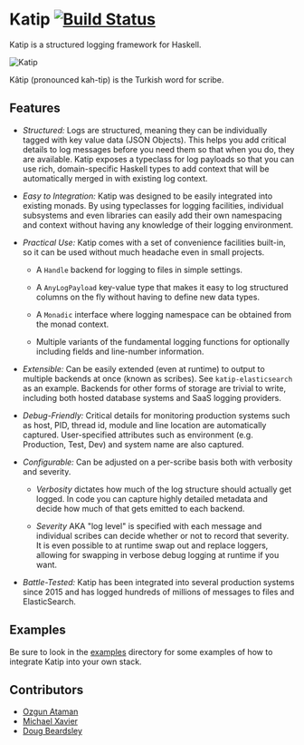 # Katip [![Build Status](https://travis-ci.org/Soostone/katip.svg?branch=master)](https://travis-ci.org/Soostone/katip)

Katip is a structured logging framework for Haskell.

![Katip](https://github.com/Soostone/katip/blob/master/katip/katip.jpg)

Kâtip (pronounced kah-tip) is the Turkish word for scribe.

## Features

* *Structured:* Logs are structured, meaning they can be individually
  tagged with key value data (JSON Objects). This helps you add
  critical details to log messages before you need them so that when
  you do, they are available. Katip exposes a typeclass for log
  payloads so that you can use rich, domain-specific Haskell types to
  add context that will be automatically merged in with existing log
  context.

* *Easy to Integration:* Katip was designed to be easily integrated
  into existing monads. By using typeclasses for logging facilities,
  individual subsystems and even libraries can easily add their own
  namespacing and context without having any knowledge of their
  logging environment.

* *Practical Use:* Katip comes with a set of convenience facilities
  built-in, so it can be used without much headache even in small
  projects.

    * A `Handle` backend for logging to files in simple settings.

    * A `AnyLogPayload` key-value type that makes it easy to log
      structured columns on the fly without having to define new data
      types.

    * A `Monadic` interface where logging namespace can be obtained
      from the monad context.

    * Multiple variants of the fundamental logging functions for
      optionally including fields and line-number information.

* *Extensible:* Can be easily extended (even at runtime) to output to
  multiple backends at once (known as scribes). See
  `katip-elasticsearch` as an example. Backends for other forms of
  storage are trivial to write, including both hosted database systems
  and SaaS logging providers.

* *Debug-Friendly:* Critical details for monitoring production systems
  such as host, PID, thread id, module and line location are
  automatically captured. User-specified attributes such as
  environment (e.g. Production, Test, Dev) and system name are also
  captured.

* *Configurable:* Can be adjusted on a per-scribe basis both with
  verbosity and severity.

    * *Verbosity* dictates how much of the log structure should
      actually get logged. In code you can capture highly detailed
      metadata and decide how much of that gets emitted to each backend.

    * *Severity* AKA "log level" is specified with each message and
      individual scribes can decide whether or not to record that
      severity. It is even possible to at runtime swap out and replace
      loggers, allowing for swapping in verbose debug logging at runtime
      if you want.

* *Battle-Tested:* Katip has been integrated into several production
  systems since 2015 and has logged hundreds of millions of messages
  to files and ElasticSearch.


## Examples

Be sure to look in the
[examples](https://github.com/Soostone/katip/blob/master/katip/examples)
directory for some examples of how to integrate Katip into your own
stack.


## Contributors

* [Ozgun Ataman](https://github.com/ozataman)
* [Michael Xavier](https://github.com/MichaelXavier)
* [Doug Beardsley](https://github.com/mightybyte)
